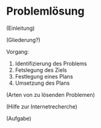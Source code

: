 # Problemlösung
(Einleitung)

(Gliederung?)

Vorgang:
1. Identifizierung des Problems
2. Fetslegung des Ziels 
3. Festlegung eines Plans 
4. Umsetzung des Plans 

(Arten von zu lösenden Problemen)

(Hilfe zur Internetrecherche)

(Aufgabe)
